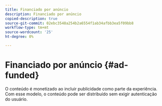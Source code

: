 ```yaml
---
title: Financiado por anúncio
description: Financiado por anúncio
copied-description: true
source-git-commit: 02ebc3548a254b2a6554f1ab34afbb3ea5f09bb8
workflow-type: tm+mt
source-wordcount: '25'
ht-degree: 0%

---
```


# Financiado por anúncio {#ad-funded}

O conteúdo é monetizado ao incluir publicidade como parte da experiência. Com esse modelo, o conteúdo pode ser distribuído sem exigir autenticação do usuário.
